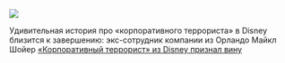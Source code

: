 <!--2025-01-27 13:33:33-->
<div class="yb">
  <div class="rss smaller1 habr"><img src="https://habrastorage.org/getpro/habr/upload_files/11b/972/45a/11b97245a6360aa47a41e621b05ff6ad.png" /><p>Удивительная история про «корпоративного террориста» в Disney близится к завершению: экс-сотрудник компании из Орландо Майкл Шойер <a... <br><a class="light" href="https://habr.com/ru/companies/ddosguard/news/877018/?utm_source=habrahabr&utm_medium=rss&utm_campaign=877018">«Корпоративный террорист» из Disney признал вину</a></div>
</div>
